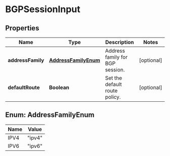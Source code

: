 
# BGPSessionInput

## Properties
Name | Type | Description | Notes
------------ | ------------- | ------------- | -------------
**addressFamily** | [**AddressFamilyEnum**](#AddressFamilyEnum) | Address family for BGP session. |  [optional]
**defaultRoute** | **Boolean** | Set the default route policy. |  [optional]


<a name="AddressFamilyEnum"></a>
## Enum: AddressFamilyEnum
Name | Value
---- | -----
IPV4 | &quot;ipv4&quot;
IPV6 | &quot;ipv6&quot;



